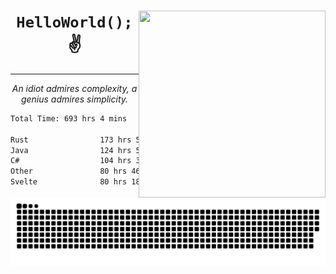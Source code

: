 <div text-align="center">
    <img src="https://i.imgur.com/h1q15Kt.gife" align="right" width="299" height="299">
    <h1 align="center"><code>HelloWorld();</code> ✌️</h1>
    <hr>
    <p align="center"><i>An idiot admires complexity, a genius admires simplicity.</i></p>
</div>

<!--START_SECTION:waka-->

```txt
Total Time: 693 hrs 4 mins

Rust                173 hrs 5 mins  █████▓░░░░░░░░░░░░░░░░░░░   22.37 %
Java                124 hrs 57 mins ████░░░░░░░░░░░░░░░░░░░░░   16.15 %
C#                  104 hrs 33 mins ███▒░░░░░░░░░░░░░░░░░░░░░   13.51 %
Other               80 hrs 46 mins  ██▓░░░░░░░░░░░░░░░░░░░░░░   10.44 %
Svelte              80 hrs 18 mins  ██▓░░░░░░░░░░░░░░░░░░░░░░   10.38 %
```

<!--END_SECTION:waka-->

<picture>
  <source media="(prefers-color-scheme: dark)" srcset="https://raw.githubusercontent.com/Somfic/Somfic/main/github-contribution-grid-snake-dark.svg">
  <source media="(prefers-color-scheme: light)" srcset="https://raw.githubusercontent.com/Somfic/Somfic/main/github-contribution-grid-snake.svg">
  <img alt="github contribution grid snake animation" src="https://raw.githubusercontent.com/Somfic/Somfic/main/github-contribution-grid-snake.svg">
</picture>
